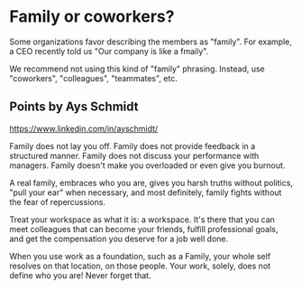 # Family or coworkers?

Some organizations favor describing the members as "family". For example, a CEO recently told us "Our company is like a fmaily".

We recommend not using this kind of "family" phrasing. Instead, use "coworkers", "colleagues", "teammates", etc.

## Points by Ays Schmidt

https://www.linkedin.com/in/ayschmidt/

Family does not lay you off. Family does not provide feedback in a structured manner. Family does not discuss your performance with managers. Family doesn't make you overloaded or even give you burnout.

A real family, embraces who you are, gives you harsh truths without politics, "pull your ear" when necessary, and most definitely, family fights without the fear of repercussions.

Treat your workspace as what it is: a workspace. It's there that you can meet colleagues that can become your friends, fulfill professional goals, and get the compensation you deserve for a job well done.

When you use work as a foundation, such as a Family, your whole self resolves on that location, on those people. Your work, solely, does not define who you are! Never forget that.